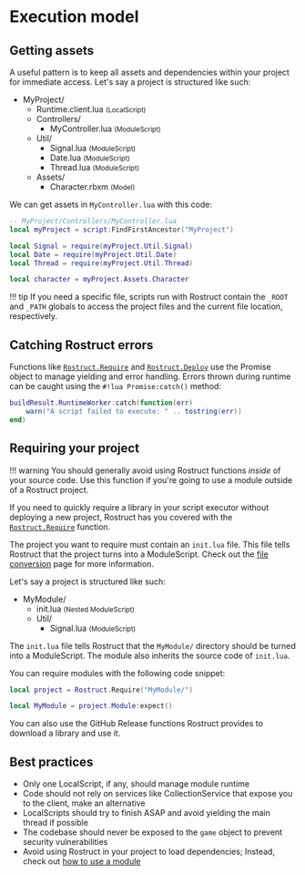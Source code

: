 # Execution model

## Getting assets

A useful pattern is to keep all assets and dependencies within your project for immediate access. Let's say a project is structured like such:

* MyProject/
	* Runtime.client.lua <small>(LocalScript)</small>
	* Controllers/
		* MyController.lua <small>(ModuleScript)</small>
	* Util/
		* Signal.lua <small>(ModuleScript)</small>
		* Date.lua <small>(ModuleScript)</small>
		* Thread.lua <small>(ModuleScript)</small>
	* Assets/
		* Character.rbxm <small>(Model)</small>

We can get assets in `MyController.lua` with this code:

```lua
-- MyProject/Controllers/MyController.lua
local myProject = script:FindFirstAncestor("MyProject")

local Signal = require(myProject.Util.Signal)
local Date = require(myProject.Util.Date)
local Thread = require(myProject.Util.Thread)

local character = myProject.Assets.Character
```

!!! tip
	If you need a specific file, scripts run with Rostruct contain the `_ROOT` and `_PATH` globals to access the project files and the current file location, respectively.

## Catching Rostruct errors

Functions like [`Rostruct.Require`](../reference/functions.md#require) and [`Rostruct.Deploy`](../reference/functions.md#deploy) use the Promise object to manage yielding and error handling. Errors thrown during runtime can be caught using the `#!lua Promise:catch()` method:

```lua
buildResult.RuntimeWorker:catch(function(err)
	warn("A script failed to execute: " .. tostring(err))
end)
```

## Requiring your project

!!! warning
	You should generally avoid using Rostruct functions *inside* of your source code. Use this function if you're going to use a module outside of a Rostruct project.

If you need to quickly require a library in your script executor without deploying a new project, Rostruct has you covered with the [`Rostruct.Require`](../reference/functions.md#require) function.

The project you want to require must contain an `init.lua` file. This file tells Rostruct that the project turns into a ModuleScript. Check out the [file conversion](../reference/file-conversion.md) page for more information.

Let's say a project is structured like such:

* MyModule/
	* init.lua <small>(Nested ModuleScript)</small>
	* Util/
		* Signal.lua <small>(ModuleScript)</small>

The `init.lua` file tells Rostruct that the `MyModule/` directory should be turned into a ModuleScript. The module also inherits the source code of `init.lua`.

You can require modules with the following code snippet:

```lua
local project = Rostruct.Require("MyModule/")

local MyModule = project.Module:expect()
```

You can also use the GitHub Release functions Rostruct provides to download a library and use it.

## Best practices

* Only one LocalScript, if any, should manage module runtime
* Code should not rely on services like CollectionService that expose you to the client, make an alternative
* LocalScripts should try to finish ASAP and avoid yielding the main thread if possible
* The codebase should never be exposed to the `game` object to prevent security vulnerabilities
* Avoid using Rostruct in your project to load dependencies; Instead, check out [how to use a module](using-other-projects.md)
